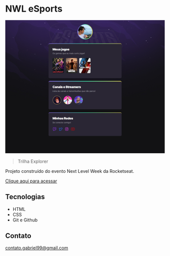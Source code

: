 # NWL eSports 


![preview](./.github/preview.png)

> Trilha Explorer

Projeto construído do evento Next Level Week da Rocketseat.

[Clique aqui para acessar](https://gbomfanti.github.io/NLW-esports/)
## Tecnologias

- HTML
- CSS
- Git e Github

## Contato

contato.gabriel99@gmail.com

